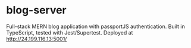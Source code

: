 # blog-server

Full-stack MERN blog application with passportJS authentication. Built in TypeScript, tested with Jest/Supertest. Deployed at http://24.199.116.13:5001/
